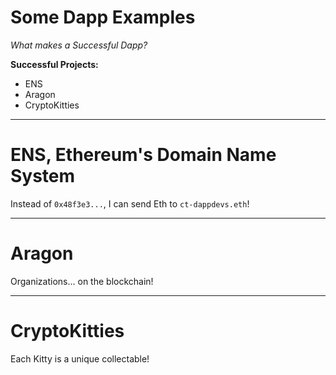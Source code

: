 # Some Dapp Examples

*What makes a Successful Dapp?*

**Successful Projects:**
* ENS
* Aragon
* CryptoKitties

---

# ENS, Ethereum's Domain Name System

Instead of `0x48f3e3...`, I can send Eth to `ct-dappdevs.eth`!

---

# Aragon

Organizations... on the blockchain!

---

# CryptoKitties

Each Kitty is a unique collectable!
